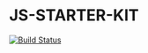 # JS-STARTER-KIT

[![Build Status](https://travis-ci.org/mrpeski/JS-STARTER-KIT.svg?branch=master)](https://travis-ci.org/mrpeski/JS-STARTER-KIT)

